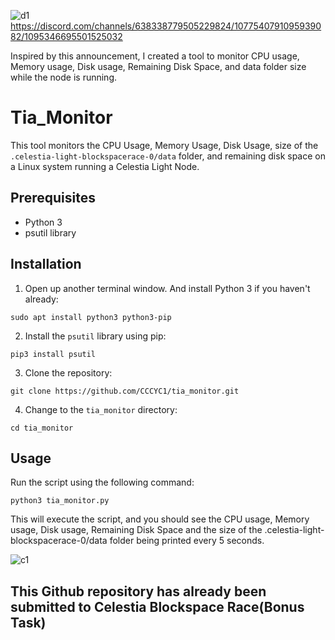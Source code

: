 ![d1](https://user-images.githubusercontent.com/95714572/234139080-18f8e435-d6da-4bbf-9c8c-5f30205690c0.png) https://discord.com/channels/638338779505229824/1077540791095939082/1095346695501525032

Inspired by this announcement, I created a tool to monitor CPU usage, Memory usage, Disk usage, Remaining Disk Space, and data folder size while the node is running.

# Tia_Monitor

This tool monitors the CPU Usage, Memory Usage, Disk Usage, size of the `.celestia-light-blockspacerace-0/data` folder, and remaining disk space on a Linux system running a Celestia Light Node.

## Prerequisites

- Python 3
- psutil library

## Installation

1. Open up another terminal window.
And install Python 3 if you haven't already:
```
sudo apt install python3 python3-pip
```
2. Install the `psutil` library using pip:
```
pip3 install psutil
```
3. Clone the repository:
```
git clone https://github.com/CCCYC1/tia_monitor.git
```
4. Change to the `tia_monitor` directory:
```
cd tia_monitor
```
## Usage
Run the script using the following command:
```
python3 tia_monitor.py
```
This will execute the script, and you should see the CPU usage, Memory usage, Disk usage, Remaining Disk Space and the size of the .celestia-light-blockspacerace-0/data folder being printed every 5 seconds.

![c1](https://user-images.githubusercontent.com/95714572/234147543-3f4b8a59-2b0c-4b34-99fc-891407bcde5b.png)

## This Github repository has already been submitted to Celestia Blockspace Race(Bonus Task)
